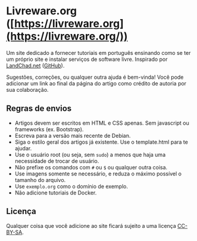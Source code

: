 # Livreware.org ([https://livreware.org](https://livreware.org/))

Um site dedicado a fornecer tutoriais em português ensinando como se ter um próprio site e instalar serviços de software livre. Inspirado por [LandChad.net](https://landchad.net/) ([GitHub](https://github.com/lukesmithxyz/landchad)).

Sugestões, correções, ou qualquer outra ajuda é bem-vinda! Você pode adicionar um link ao final da página do artigo como crédito de autoria por sua colaboração.

## Regras de envios
- Artigos devem ser escritos em HTML e CSS apenas. Sem javascript ou frameworks (ex. Bootstrap).
- Escreva para a versão mais recente de Debian.
- Siga o estilo geral dos artigos já existente. Use o template.html para te ajudar.
- Use o usuário root (ou seja, sem `sudo`) a menos que haja uma necessidade de trocar de usuário.
- Não prefixe os comandos com `#` ou `$` ou qualquer outra coisa.
- Use imagens somente se necessário, e reduza o máximo possível o tamanho do arquivo.
- Use `exemplo.org` como o domínio de exemplo.
- Não adicione tutoriais de Docker.

## Licença
Qualquer coisa que você adicione ao site ficará sujeito a uma licença [CC-BY-SA](https://creativecommons.org/licenses/by-sa/4.0/deed.pt_BR).
